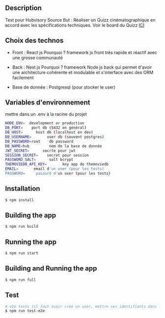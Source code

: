 ## Description

Test pour Hubvisory Source
But : Réaliser un Quizz cinématographique en accord avec les spécifications techniques.
Voir le board du Quizz [ICI](https://github.com/erwanjb/test-hubvisory-source/projects/1)

## Choix des technos

- Front :  React js
Pourquoi ? framework js front très rapide et réactif avec une grosse communauté

- Back : Nest js
Pourquoi ? framework Node js back qui permet d'avoir une architecture cohérente et modulable et s'interface avec des ORM facilement  

- Base de donnée : Postgresql (pour stocker le user)

## Variables d'environnement

mettre dans un .env à la racine du projet

```bash
NODE_ENV=  development or production
DB_PORT=    port db (5432 en général)
DB_HOST=      host db (localhost en dev)
DB_USERNAME=       user db (souvent postgres)
DB_PASSWORD=root    db password
DB_NAME=hub         nom de la base de donnée
JWT_SECRET=      secrte pour jwt  
SESSION_SECRET=    secret pour session
PASSWORD_SALT=      salt bcrypt 
THEMOVIEDB_API_KEY=       key app de themoviedb
EMAIL=       email d'un user (pour les tests)
PASSWORD=     passord d'un user (pour les tests)
```

## Installation

```bash
$ npm install
```

## Building the app

```bash
$ npm run build
```

## Running the app

```bash
$ npm run start
```

## Building and Running the app

```bash
$ npm run full
```

## Test

```bash
# e2e tests (il faut avoir créé un user, mettre ses identifiants dans le .env et lancer l'application avec npm run start / full)
$ npm run test-e2e
```
